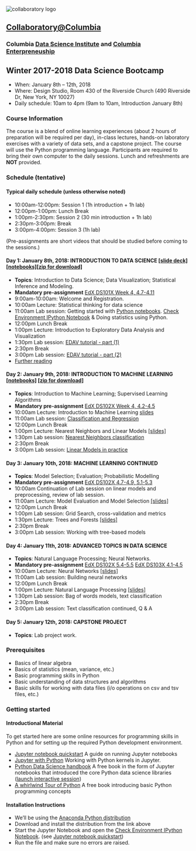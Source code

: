 ![collaboratory logo](../Misc-files/collaboratory.png)

## [Collaboratory@Columbia](http://collaboratory.columbia.edu/)
### Columbia [Data Science Institute](http://datascience.columbia.edu/) and [Columbia Enterpreneuship](http://entrepreneurship.columbia.edu/)
## Winter 2017-2018 Data Science Bootcamp

- When: January 8th – 12th, 2018
- Where: Design Studio, Room 430 of the Riverside Church (490 Riverside Dr, New York, NY 10027)
- Daily schedule: 10am to 4pm (9am to 10am, Introduction January 8th)

### Course Information
The course is a blend of online learning experiences (about 2 hours of preparation will be required per day), in-class lectures, hands-on laboratory exercises with a variety of data sets, and a capstone project. The course will use the Python programming language. Participants are required to bring their own computer to the daily sessions. Lunch and refreshments are **NOT** provided.

### Schedule (tentative)
#### Typical daily schedule (unless otherwise noted)
- 10:00am-12:00pm: Session 1 (1h introduction + 1h lab)
- 12:00pm-1:00pm: Lunch Break
- 1:00pm-2:30pm: Session 2 (30 min introduction + 1h lab)
- 2:30pm-3:00pm: Break
- 3:00pm-4:00pm: Session 3 (1h lab)

(Pre-assignments are short videos that should be studied before coming to the sessions.)

#### Day 1: January 8th, 2018: INTRODUCTION TO DATA SCIENCE [[slide deck]](https://github.com/DS-BootCamp-Collaboratory-Columbia/AY2017-2018-Winter/tree/master/Bootcamp-materials/slides/Day1) [[notebooks]](https://github.com/DS-BootCamp-Collaboratory-Columbia/AY2017-2018-Winter/tree/master/Bootcamp-materials/notebooks/Day1)[[zip for download]](https://github.com/DS-BootCamp-Collaboratory-Columbia/AY2017-2018-Winter/blob/master/Bootcamp-materials/notebooks/Day1.zip)
- **Topics**: Introduction to Data Science; Data Visualization; Statistical Inference and Modeling.
- **Mandatory pre-assignment** [EdX DS101X Week 4, 4.7-4.11](https://courses.edx.org/courses/course-v1:ColumbiaX+DS101X+1T2017/course/)
- 9:00am-10:00am: Welcome and Registration. 
- 10:00am Lecture: Statistical thinking for data science
- 11:00am Lab session: Getting started with [Python notebooks](https://jupyter.readthedocs.io/en/latest/content-quickstart.html). [Check Environment IPython Notebook](./notebooks/Pre-assignment/check_env.ipynb) & Doing statistics using Python.
- 12:00pm Lunch Break
- 1:00pm Lecture: Introduction to Exploratory Data Analysis and Visualization
- 1:30pm Lab session: [EDAV tutorial - part (1)](https://github.com/DS-BootCamp-Collaboratory-Columbia/AY2017-2018-Winter/blob/master/Bootcamp-materials/notebooks/Day1/doc/tutorial_day1-part1.ipynb)
- 2:30pm Break
- 3:00pm Lab session: [EDAV tutorial - part (2)](https://github.com/DS-BootCamp-Collaboratory-Columbia/AY2017-2018-Winter/blob/master/Bootcamp-materials/notebooks/Day1/doc/tutorial_day1_part2.ipynb)
- [Further reading](https://github.com/DS-BootCamp-Collaboratory-Columbia/AY2017-2018-Winter/blob/master/Bootcamp-materials/FurtherReadings.md)
 
#### Day 2: January 9th, 2018: INTRODUCTION TO MACHINE LEARNING [[notebooks]](https://github.com/DS-BootCamp-Collaboratory-Columbia/AY2017-2018-Winter/tree/master/Bootcamp-materials/notebooks/Day2) [[zip for download]](https://github.com/DS-BootCamp-Collaboratory-Columbia/AY2017-2018-Winter/blob/master/Bootcamp-materials/notebooks/Day2.zip)
- **Topics**: Introduction to Machine Learning; Supervised Learning Algorithms
- **Mandatory pre-assignment** [EdX DS102X Week 4, 4.2-4.5](https://courses.edx.org/courses/course-v1:ColumbiaX+DS102X+1T2017)
- 10:00am Lecture: Introduction to Machine Learning [slides](https://github.com/DS-BootCamp-Collaboratory-Columbia/AY2017-2018-Winter/blob/master/Bootcamp-materials/slides/day2-introduction-to-machine-learning.odp)
- 11:00am Lab session: [Classification and Regression](https://github.com/DS-BootCamp-Collaboratory-Columbia/AY2017-2018-Winter/blob/master/Bootcamp-materials/notebooks/Day2/day2-lab1-classification-and-regression.ipynb)
- 12:00pm Lunch Break
-  1:00pm Lecture: Nearest Neighbors and Linear Models [[slides]](https://github.com/DS-BootCamp-Collaboratory-Columbia/AY2017-2018-Winter/blob/master/Bootcamp-materials/slides/day2-linear-models-nearest-neighbors.odp)
-  1:30pm Lab session: [Nearest Neighbors classification](https://github.com/DS-BootCamp-Collaboratory-Columbia/AY2017-2018-Winter/blob/master/Bootcamp-materials/notebooks/Day2/day2-lab2-nearest-neighbors.ipynb)
-  2:30pm Break
-  3:00pm Lab session: [Linear Models in practice](https://github.com/DS-BootCamp-Collaboratory-Columbia/AY2017-2018-Winter/blob/master/Bootcamp-materials/notebooks/Day2/day2-lab3-linear-models-in-practice.ipynb)

 
#### Day 3: January 10th, 2018: MACHINE LEARNING CONTINUED
- **Topics**: Model Selection; Evaluation; Probabilistic Modelling
- **Mandatory pre-assignment** [EdX DS102X 4.7-4.9, 5.1-5.3](https://courses.edx.org/courses/course-v1:ColumbiaX+DS102X+1T2017)
- 10:00am Continuation of Lab session on linear models and preprocessing, review of lab session.
- 11:00am Lecture: Model Evaluation and Model Selection [[slides]](https://github.com/DS-BootCamp-Collaboratory-Columbia/AY2017-2018-Winter/blob/master/Bootcamp-materials/slides/day3-model-evaluation.odp)
- 12:00pm Lunch Break
-  1:00pm Lab session: Grid Search, cross-validation and metrics
-  1:30pm Lecture: Trees and Forests [[slides]](https://github.com/DS-BootCamp-Collaboratory-Columbia/AY2017-2018-Winter/blob/master/Bootcamp-materials/slides/day3-trees-and-forests.odp)
-  2:30pm Break
-  3:00pm Lab session: Working with tree-based models
 
#### Day 4: January 11th, 2018: ADVANCED TOPICS IN DATA SCIENCE
- **Topics**: Natural Language Processing; Neural Networks.
- **Mandatory pre-assignment** [EdX DS102X 5.4-5.5](https://courses.edx.org/courses/course-v1:ColumbiaX+DS102X+1T2017) [EdX DS103X 4.1-4.5](https://courses.edx.org/courses/course-v1:ColumbiaX+DS103x+1T2017)
- 10:00am Lecture: Neural Networks [[slides]](https://github.com/DS-BootCamp-Collaboratory-Columbia/AY2017-2018-Winter/blob/master/Bootcamp-materials/slides/day4-neural-networks.odp)
- 11:00am Lab session: Building neural networks
- 12:00pm Lunch Break
-  1:00pm Lecture: Natural Language Processing [[slides]](https://github.com/DS-BootCamp-Collaboratory-Columbia/AY2017-2018-Winter/blob/master/Bootcamp-materials/slides/day4-text-data.odp)
-  1:30pm Lab session: Bag of words models, text classification
-  2:30pm Break
-  3:00pm Lab session: Text classification continued, Q & A

#### Day 5: January 12th, 2018: CAPSTONE PROJECT
+ **Topics**: Lab project work. 
 

### Prerequisites
 
+ Basics of linear algebra
+ Basics of statistics (mean, variance, etc.)
+ Basic programming skills in Python
+ Basic understanding of data structures and algorithms
+ Basic skills for working with data files (i/o operations on csv and tsv files, etc.)

### Getting started

#### Introductional Material

To get started here are some online resources for programming skills in Python and for setting up the required Python development environment.

+ [Jupyter notebook quickstart](https://jupyter.readthedocs.io/en/latest/content-quickstart.html) A guide on running Jupyter notebooks
+ [Jupyter with Python](http://opentechschool.github.io/python-data-intro/core/notebook.html) Working with Python kernels in Jupyter.
+ [Python Data Science handbook](https://github.com/jakevdp/PythonDataScienceHandbook) A free book in the form of Jupyter notebooks that introduced the core Python data science libraries ([launch interactive session](https://mybinder.org/v2/gh/jakevdp/PythonDataScienceHandbook/master?filepath=notebooks%2FIndex.ipynb))
+ [A whirlwind Tour of Python](https://github.com/jakevdp/WhirlwindTourOfPython) A free book introducing basic Python programming concepts


#### Installation Instructions
+ We’ll be using the [Anaconda Python distribution](https://www.anaconda.com/download/?lang=en-us#linuxQ)
+ Download and install the distribution from the link above
+ Start the Jupyter Notebook and open the [Check Environment IPython Notebook](./notebooks/Pre-assignment/check_env.ipynb). (see [Jupyter notebook quickstart](https://jupyter.readthedocs.io/en/latest/content-quickstart.html))
+ Run the file and make sure no errors are raised.
